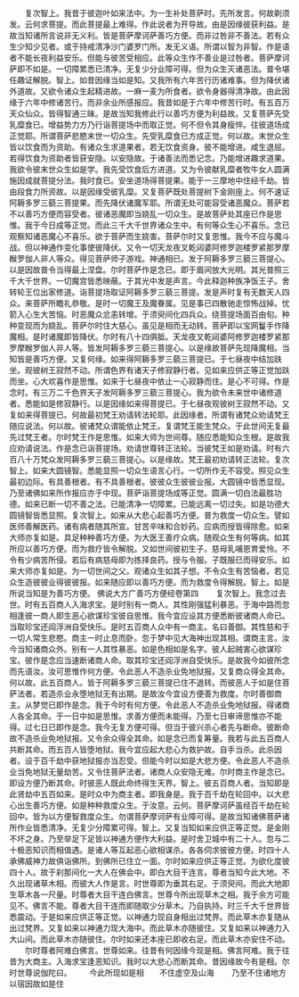 <!-- { "loadSidebar": true } -->
　　复次智上。我昔于彼迦叶如来法中。为一生补处菩萨时。先所发言。何故剃须发。云何求菩提。而此菩提最上难得。作此说者为开导故。由是因缘彼获利益。是故当知诸所言说非无义利。皆是菩萨摩诃萨善巧方便。而非过咎非不善法。若有众生少知少见者。或于持戒清净沙门婆罗门所。发无义语。所谓以智为非智。作是语者不能长夜利益安乐。但能与彼苦受相应。此等众生作不善业是过咎者。菩萨摩诃萨即不如是。一切障累悉已清净。无复少分业障可得。但为众生灭诸恶法。普令堪任趣证解脱。智上。如昔因缘当如是知。又我所有六年苦行历诸难事。但为降伏诸外道故。又欲令诸众生起精进故。一麻一麦为所食者。欲令身器得清净故。由此因缘于六年中修诸苦行。而非余业所感报应。我昔如是于六年中修苦行时。有五百万天众仙众。皆得智通三昧。是故当知我修此行以善巧方便为利益故。又复菩萨先受乳糜食已。增益势力方乃行诣菩提场中而取正觉。何不但令其身瘦悴。往彼道场成正觉耶。所谓菩萨悲愍末世一切众生。先受乳糜食已方成正觉。何以故。末世众生皆以饮食而为资助。有诸众生求道果者。若无饮食资身。彼不能增进。咸生退屈。若得饮食为资助者皆获安隐。以安隐故。于诸善法而悉记念。乃能增进趣求道果。我欲令彼末世众生如是学。我先受饮食后方进道。又为令彼献乳糜者牧牛女人圆满施因成就菩提分法。我时食已。安坐道场得菩提果。能于一三摩地中住经千劫。皆由段食力所资故。以是因缘受彼乳糜。又复菩萨既处菩提树下金刚座上。何不速证阿耨多罗三藐三菩提果。而先降伏诸魔军耶。所谓无处可能容受诸恶魔众。菩萨若不以善巧方便而容受者。彼诸恶魔即当娆乱一切众生。是故菩萨处其座已作是思惟。我于今日成等正觉。而此三千大千世界诸众生中。有何等众生心不喜乐。念已观察知诸恶魔心不喜乐。欲于菩萨而生娆害。菩萨尔时又复思惟。我今不应与魔斗战。但以神通作变化事使彼降伏。又令一切天龙夜叉乾闼婆阿修罗迦楼罗紧那罗摩睺罗伽人非人等众。得见菩萨师子游戏。神通相已。发于阿耨多罗三藐三菩提心。以是因故普令当得最上涅盘。尔时菩萨作是念已。即于眉间放大光明。其光普照三千大千世界。一切魔宫皆悉映蔽。于其光中发是声言。今此释迦种族净饭王子。舍转轮王位出家修道。诣菩提场取证阿耨多罗三藐三菩提。发是声时复有无数天人四众。来菩萨所瞻礼恭敬。是时一切魔王及魔眷属。见是事已四散驰走惊怖战掉。忧箭入心生大苦恼。时恶魔众忿恚转增。于须臾间化四兵众。绕菩提场面百由旬。种种变现而为娆乱。菩萨尔时住大慈心。虽见是相而无动转。菩萨即以宝网鬘手作降魔相。是时诸魔即皆降伏。尔时有八十四俱胝。天龙夜叉乾闼婆阿修罗迦楼罗紧那罗摩睺罗伽人非人等。皆发阿耨多罗三藐三菩提心。以是缘故菩萨先现降魔相。当知皆是善巧方便。又复何缘。如来得阿耨多罗三藐三菩提已。于七昼夜中结加趺坐。观彼树王寂然不动。所谓色界有诸天子修寂静行者。见如来应供正等正觉加趺而坐。心大欢喜作是思惟。如来于七昼夜中依止一心寂静而住。是心不可得。作是念时。有三万二千色界天子发阿耨多罗三藐三菩提心。我为欲令未来世中诸修道者。悉能如是修寂静行。以是因缘如来得菩提已。于七昼夜观彼树王寂然不动。又复如来得菩提已。何故最初梵王劝请转法轮耶。此因缘者。所谓有诸梵众劝请梵王随应说法。何以故。彼诸梵众谓能依止梵王。复谓梵王能生梵众。于此世间无复最先过梵王者。尔时梵王作是思惟。如来大师为世间尊。随应悉能知众生根。是故我应劝请说法。作是念已诣菩提场。劝请世尊转正法轮。当彼梵王如是劝请。时有六百八十万梵众发阿耨多罗三藐三菩提心。以是缘故。梵王最初劝请转正法轮。复次智上。如来大圆镜智。悉能显照一切众生语言心行。一切所作无不容受。照见众生最初边际。有具善根者。有不具善根者。彼彼众生彼彼业报。大圆镜中皆悉显现。乃至诸佛如来所作报应亦于中现。菩萨诣菩提场成等正觉。圆满一切白法最胜功德。如来已断一切不善之法。已能清净一切障累。已能远离一切过失。如是功德大圆镜智皆悉显照。复次智上。如来从大悲心起善巧方便。普为救度一切众生。譬如医师善解医药。诸有病者随其所宣。甘苦辛味和合妙药。应病而授皆得除愈。如来大师亦复如是。具足种种善巧方便。为大医王善疗众病。随观众生有何等病。如其所应以善巧方便。而为救疗皆令解脱。又如世间彼初生子。慈母乳哺恩育爱怜。不令有少病苦所侵。若后有病慈母即为拣择良药。授与令服。子既服已而得安乐。如来大师亦复如是。为一切世间之父。观诸众生如其子想。不令众生有苦恼者。若见众生造彼彼业得彼彼报。如来随应即以善巧方便。而为救度令得解脱。智上。如是所说当知是为善巧方便。
佛说大方广善巧方便经卷第四
　　复次智上。我念过去世。时有五百商人入海求宝。是时别有一商人。其性刚强猛利暴恶。于海中路而忽相逢彼一商人即生恶心欲谋珍宝彼自思惟。我今宜应设其方便悉断彼诸商人命已。当取珍宝还阎浮洲自受快乐。是时五百商人众中有一商主。名曰善御。其性慈和于一切人常生悲愍。商主一时止息而卧。忽于梦中见大海神出现其相。谓商主言。汝今当知诸商众外。别有一人其性暴恶。如是色相如是名字。彼人起贼害心欲谋珍宝。彼作是念应当速断诸商人命。取其珍宝还阎浮洲自受快乐。是故我今如彼所念而先语汝。汝可思惟作何方便。令此恶人不造杀业免地狱报。又复商众得全其命。何以故。此五百商人。皆于阿耨多罗三藐三菩提已住不退转。而彼恶人于如是住菩萨法者。若造杀业永堕地狱无有出期。是故汝今宜设方便善为救度。尔时善御商主。从梦觉已即作是念。我于今时有何方便。令此恶人不造杀业免地狱报。得诸商人各全其命。于一日中如是思惟。求善方便而未能得。乃至七日审谛思惟亦不能得。过七日已即作是念。我今无复方便可得。但当于彼兴杀心者先与断命。彼断命故不造杀业免地狱报。又令余众得全其命。如是念已而复筹量。我若与此五百商人共断其命。而五百人皆堕地狱。我今宜应起大悲心为救护故。自手当杀。此杀因者。设于百千劫中获地狱报亦当忍受。但能今时以如是大悲方便。令此恶人不造杀业当免地狱无量劫苦。又令住菩萨法者。诸商人众安隐无难。尔时商主作是念已。即设方便乃断其命。时彼恶人既此命终得生天界。智上。彼五百商人者。当知即是此贤劫中五百如来。是时众中为商主者。即我身是。我于百千劫在轮回中。以大悲心出生善巧方便。如是种种救度众生。于汝意。云何。菩萨摩诃萨虽经百千劫在轮回中。皆为以方便智救度众生。勿谓菩萨摩诃萨有业障可得。是故当知诸佛菩萨诸所作业皆悉清净。无复少分障累可得。智上。又复当知如来应供正等正觉。是金刚不坏之身。乃至举足下足皆以神通方便作大利益。是时舍卫城中有二十人。忽与二十极恶知识而相值遇。是诸人等互起恶心欲相谋杀。各各伺求彼彼方便。时四十人承佛威神力故俱诣佛所。到佛所已住立一面。尔时如来应供正等正觉。为欲化度彼四十人。故于刹那间化一大人在佛会中。即白大目干连言。尊者当知今此大地。不久出现诸草木相。而彼大人作是言。时世尊即为垂其右足。于须臾间。而此大地即生草木各一尺量。时尊者大目干连白佛言。世尊今所出现草木之相。我于余方可能见不。佛言不能。尊者大目干连而即随取少分草木。乃自执持。时三千大千世界皆悉震动。于是如来应供正等正觉。以神通力现自身相出过梵界。而此草木亦复随从出过梵界。又复如来以神通力现大海中。而此草木亦随彼住。又复如来以神通力入大山间。而此草木亦随彼住。尔时如来还本座已即收右足。而此草木亦安住不动。
　　尔时尊者阿难白佛言。世尊如来。往昔有何因缘今现是相。佛言阿难。我于往昔为大商主。入海求宝逢恶知识。我时以大悲心而断其命。昔因缘故今有是相。尔时世尊说伽陀曰。
　　今此所现如是相　　不住虚空及山海
　　乃至不住诸地方　　以宿因故如是住
